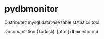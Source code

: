 pydbmonitor
===========

Distributed mysql database table statistics tool 

Documantation (Turkish):
[html] dbmonitor.md
